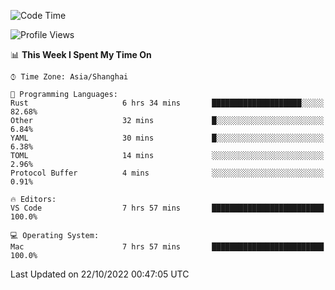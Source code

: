 <!--START_SECTION:waka-->
![Code Time](http://img.shields.io/badge/Code%20Time-1%2C748%20hrs%202%20mins-blue)

![Profile Views](http://img.shields.io/badge/Profile%20Views-13-blue)

📊 **This Week I Spent My Time On** 

```text
⌚︎ Time Zone: Asia/Shanghai

💬 Programming Languages: 
Rust                     6 hrs 34 mins       ████████████████████░░░░░   82.68% 
Other                    32 mins             █░░░░░░░░░░░░░░░░░░░░░░░░   6.84% 
YAML                     30 mins             █░░░░░░░░░░░░░░░░░░░░░░░░   6.38% 
TOML                     14 mins             ░░░░░░░░░░░░░░░░░░░░░░░░░   2.96% 
Protocol Buffer          4 mins              ░░░░░░░░░░░░░░░░░░░░░░░░░   0.91%

🔥 Editors: 
VS Code                  7 hrs 57 mins       █████████████████████████   100.0%

💻 Operating System: 
Mac                      7 hrs 57 mins       █████████████████████████   100.0%

```


 Last Updated on 22/10/2022 00:47:05 UTC
<!--END_SECTION:waka-->

<!--![CodersRank](https://cr-skills-chart-widget.azurewebsites.net/api/api?username=BugenZhao&padding=16&tooltip=true&branding=false&sort-by-score=true&skills=Rust%2C%20Swift%2C%20C%2C%20TypeScript%2C%20Java%2C%20Go%2C%20Dart%2C%20C%2B%2B%2C%20Python%2C%20Assembly%2C%20Shell%2C%20Kotlin)-->
